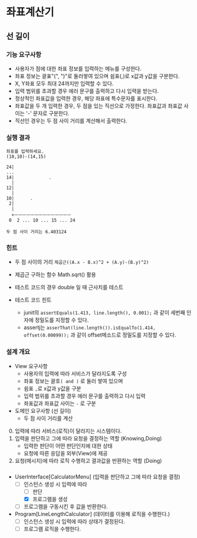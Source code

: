 # 좌표계산기

## 선 길이

### 기능 요구사항

- 사용자가 점에 대한 좌표 정보를 입력하는 메뉴를 구성한다.
- 좌표 정보는 괄표"(", ")"로 둘러쌓여 있으며 쉼표(,)로 x값과 y값을 구분한다.
- X, Y좌표 모두 최대 24까지만 입력할 수 있다.
- 입력 범위를 초과할 경우 에러 문구를 출력하고 다시 입력을 받는다.
- 정상적인 좌표값을 입력한 경우, 해당 좌표에 특수문자를 표시한다.
- 좌표값을 두 개 입력한 경우, 두 점을 있는 직선으로 가정한다.
  좌표값과 좌표값 사이는 '-' 문자로 구분한다.
- 직선인 경우는 두 점 사이 거리를 계산해서 출력한다.

### 실행 결과

```
좌표를 입력하세요.
(10,10)-(14,15)

24|
...
14|             .
  |
12|
  |
10|      .
 2|
  |
  +ㅡㅡㅡㅡㅡㅡㅡㅡㅡㅡㅡㅡㅡㅡ
 0  2 ... 10 ... 15 ... 24

두 점 사이 거리는 6.403124
```

### 힌트

- 두 점 사이의 거리 `제곱근((A.x - B.x)^2 + (A.y)-(B.y)^2)`
- 제곱근 구하는 함수 Math.sqrt() 활용
- 테스트 코드의 경우 double 일 때 근사치를 테스트

- 테스트 코드 힌트
    - junit의 `assertEquals(1.413, line.length(), 0.001);`
      과 같이 세번째 인자에 정밀도를 지정할 수 있다.
    - assertj는 `asserThat(line.length()).isEqualTo(1.414, offset(0.00099));`
      과 같이 offset메소드로 정밀도를 지정할 수 있다.

### 설계 개요

- View 요구사항
    - 사용자의 입력에 따라 서비스가 달라지도록 구성
    - 좌표 정보는 괄호`( and )` 로 둘러 쌓여 있으며
    - 쉼표 ` , `로 x값과 y값을 구분
    - 입력 범위를 초과할 경우 에러 문구를 출력하고 다시 입력
    - 좌표값과 좌표값 사이는 ` - ` 로 구분
- 도메인 요구사항 (선 길이)
    - 두 점 사이 거리를 계산

0. 입력에 따라 서비스(로직)이 달라지는 시스템이다.
1. 입력을 판단하고 그에 따라 요청을 결정하는 역할 (Knowing,Doing)
    - 입력한 판단이 어떤 판단인지에 대한 상태
    - 요청에 따른 응답을 외부(View)에 제공
2. 요청(메시지)에 따라 로직 수행하고 결과값을 반환하는 역할 (Doing)

###

- UserInterface[CalculatorMenu] (입력을 판단하고 그에 따라 요청을 결정)
    - [ ] 인스턴스 생성 시 입력에 따라 
      - [ ] 판단 
      - [x] 프로그램을 생성
    - [ ] 프로그램을 구동시킨 후 값을 반환한다.

- Program[LineLengthCalculator] (데이터를 이용해 로직을 수행한다.)
    - [ ] 인스턴스 생성 시 입력에 따라 상태가 결정된다.
    - [ ] 프로그램 로직을 수행한다.